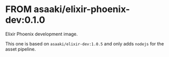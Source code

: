 # FROM asaaki/elixir-phoenix-dev:0.1.0

Elixir Phoenix development image.

This one is based on `asaaki/elixir-dev:1.0.5` and only adds `nodejs` for the asset pipeline.
